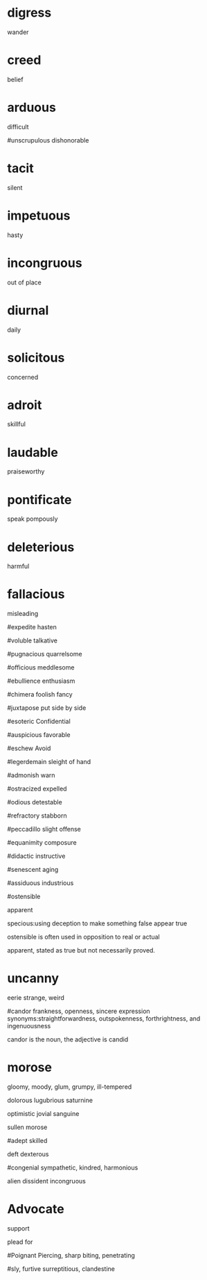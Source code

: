 # digress
wander


# creed
belief

# arduous
difficult

#unscrupulous
dishonorable

# tacit
silent

# impetuous
hasty



# incongruous
out of place

# diurnal
daily
# solicitous
concerned

# adroit
skillful

# laudable
praiseworthy

# pontificate
speak pompously

# deleterious
harmful

# fallacious
misleading

#expedite
hasten

#voluble
talkative

#pugnacious
quarrelsome

#officious
meddlesome

#ebullience
enthusiasm

#chimera
foolish fancy

#juxtapose
put side by side

#esoteric
Confidential

#auspicious
favorable

#eschew
Avoid

#legerdemain
sleight of hand

#admonish
warn

#ostracized
expelled

#odious
detestable

#refractory
stabborn

#peccadillo
slight offense

#equanimity
composure

#didactic
instructive

#senescent
aging

#assiduous
industrious

#ostensible

apparent

specious:using deception to make something false appear true

ostensible is often used in opposition to real or actual

apparent, stated as true but not necessarily proved.

# uncanny
eerie strange, weird

#candor
frankness, openness, sincere expression
synonyms:straightforwardness, outspokenness, forthrightness, and ingenuousness

candor is the noun, the adjective is candid

# morose

gloomy, moody, glum, grumpy, ill-tempered

dolorous
lugubrious
saturnine

optimistic
jovial
sanguine

sullen morose

#adept
skilled

deft
dexterous

#congenial
sympathetic, kindred, harmonious

alien
dissident
incongruous

# Advocate
support

plead for

#Poignant
Piercing, sharp biting, penetrating

#sly, furtive surreptitious, clandestine
